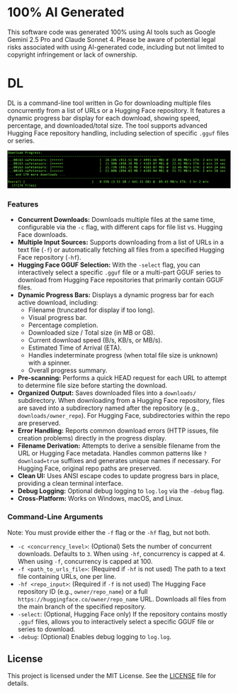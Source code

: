 # 100% AI Generated

This software code was generated 100% using AI tools such as Google Gemini 2.5 Pro and Claude Sonnet 4.
Please be aware of potential legal risks associated with using AI-generated code, including but not limited to copyright infringement or lack of ownership.

# DL

DL is a command-line tool written in Go for downloading multiple files concurrently from a list of URLs or a Hugging Face repository. It features a dynamic progress bar display for each download, showing speed, percentage, and downloaded/total size. The tool supports advanced Hugging Face repository handling, including selection of specific `.gguf` files or series.

![Screenshot of DL tool](image.png)


### Features

*   **Concurrent Downloads:** Downloads multiple files at the same time, configurable via the `-c` flag, with different caps for file list vs. Hugging Face downloads.
*   **Multiple Input Sources:** Supports downloading from a list of URLs in a text file (`-f`) or automatically fetching all files from a specified Hugging Face repository (`-hf`).
*   **Hugging Face GGUF Selection:** With the `-select` flag, you can interactively select a specific `.gguf` file or a multi-part GGUF series to download from Hugging Face repositories that primarily contain GGUF files.
*   **Dynamic Progress Bars:** Displays a dynamic progress bar for each active download, including:
    *   Filename (truncated for display if too long).
    *   Visual progress bar.
    *   Percentage completion.
    *   Downloaded size / Total size (in MB or GB).
    *   Current download speed (B/s, KB/s, or MB/s).
    *   Estimated Time of Arrival (ETA).
    *   Handles indeterminate progress (when total file size is unknown) with a spinner.
    *   Overall progress summary.
*   **Pre-scanning:** Performs a quick HEAD request for each URL to attempt to determine file size before starting the download.
*   **Organized Output:** Saves downloaded files into a `downloads/` subdirectory. When downloading from a Hugging Face repository, files are saved into a subdirectory named after the repository (e.g., `downloads/owner_repo`). For Hugging Face, subdirectories within the repo are preserved.
*   **Error Handling:** Reports common download errors (HTTP issues, file creation problems) directly in the progress display.
*   **Filename Derivation:** Attempts to derive a sensible filename from the URL or Hugging Face metadata. Handles common patterns like `?download=true` suffixes and generates unique names if necessary. For Hugging Face, original repo paths are preserved.
*   **Clean UI:** Uses ANSI escape codes to update progress bars in place, providing a clean terminal interface.
*   **Debug Logging:** Optional debug logging to `log.log` via the `-debug` flag.
*   **Cross-Platform:** Works on Windows, macOS, and Linux.

### Command-Line Arguments

Note: You must provide either the `-f` flag or the `-hf` flag, but not both.

*   `-c <concurrency_level>`: (Optional) Sets the number of concurrent downloads. Defaults to `3`. When using `-hf`, concurrency is capped at 4. When using `-f`, concurrency is capped at 100.
*   `-f <path_to_urls_file>`: (Required if `-hf` is not used) The path to a text file containing URLs, one per line.
*   `-hf <repo_input>`: (Required if `-f` is not used) The Hugging Face repository ID (e.g., `owner/repo_name`) or a full `https://huggingface.co/owner/repo_name` URL. Downloads all files from the main branch of the specified repository.
*   `-select`: (Optional, Hugging Face only) If the repository contains mostly `.gguf` files, allows you to interactively select a specific GGUF file or series to download.
*   `-debug`: (Optional) Enables debug logging to `log.log`.

## License

This project is licensed under the MIT License. See the [LICENSE](LICENSE) file for details.